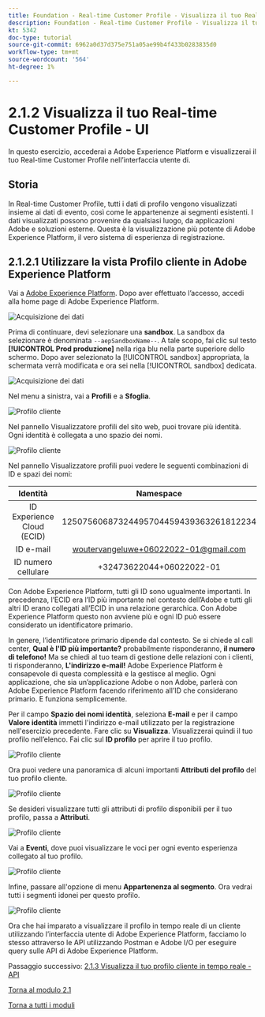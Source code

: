 ```yaml
---
title: Foundation - Real-time Customer Profile - Visualizza il tuo Real-time Customer Profile - Interfaccia utente
description: Foundation - Real-time Customer Profile - Visualizza il tuo Real-time Customer Profile - Interfaccia utente
kt: 5342
doc-type: tutorial
source-git-commit: 6962a0d37d375e751a05ae99b4f433b0283835d0
workflow-type: tm+mt
source-wordcount: '564'
ht-degree: 1%

---
```


# 2.1.2 Visualizza il tuo Real-time Customer Profile - UI

In questo esercizio, accederai a Adobe Experience Platform e visualizzerai il tuo Real-time Customer Profile nell’interfaccia utente di.

## Storia

In Real-time Customer Profile, tutti i dati di profilo vengono visualizzati insieme ai dati di evento, così come le appartenenze ai segmenti esistenti. I dati visualizzati possono provenire da qualsiasi luogo, da applicazioni Adobe e soluzioni esterne. Questa è la visualizzazione più potente di Adobe Experience Platform, il vero sistema di esperienza di registrazione.

## 2.1.2.1 Utilizzare la vista Profilo cliente in Adobe Experience Platform

Vai a [Adobe Experience Platform](https://experience.adobe.com/platform). Dopo aver effettuato l’accesso, accedi alla home page di Adobe Experience Platform.

![Acquisizione dei dati](../../datacollection/module1.2/images/home.png)

Prima di continuare, devi selezionare una **sandbox**. La sandbox da selezionare è denominata ``--aepSandboxName--``. A tale scopo, fai clic sul testo **[!UICONTROL Prod produzione]** nella riga blu nella parte superiore dello schermo. Dopo aver selezionato la [!UICONTROL sandbox] appropriata, la schermata verrà modificata e ora sei nella [!UICONTROL sandbox] dedicata.

![Acquisizione dei dati](../../datacollection/module1.2/images/sb1.png)

Nel menu a sinistra, vai a **Profili** e a **Sfoglia**.

![Profilo cliente](./images/homemenu.png)

Nel pannello Visualizzatore profili del sito web, puoi trovare più identità. Ogni identità è collegata a uno spazio dei nomi.

![Profilo cliente](./images/identities.png)

Nel pannello Visualizzatore profili puoi vedere le seguenti combinazioni di ID e spazi dei nomi:

| Identità | Namespace |
|:-------------:| :---------------:|
| ID Experience Cloud (ECID) | 12507560687324495704459439363261812234 |
| ID e-mail | woutervangeluwe+06022022-01@gmail.com |
| ID numero cellulare | +32473622044+06022022-01 |

Con Adobe Experience Platform, tutti gli ID sono ugualmente importanti. In precedenza, l’ECID era l’ID più importante nel contesto dell’Adobe e tutti gli altri ID erano collegati all’ECID in una relazione gerarchica. Con Adobe Experience Platform questo non avviene più e ogni ID può essere considerato un identificatore primario.

In genere, l’identificatore primario dipende dal contesto. Se si chiede al call center, **Qual è l&#39;ID più importante?** probabilmente risponderanno, **il numero di telefono!** Ma se chiedi al tuo team di gestione delle relazioni con i clienti, ti risponderanno, **L&#39;indirizzo e-mail!** Adobe Experience Platform è consapevole di questa complessità e la gestisce al meglio. Ogni applicazione, che sia un’applicazione Adobe o non Adobe, parlerà con Adobe Experience Platform facendo riferimento all’ID che considerano primario. E funziona semplicemente.

Per il campo **Spazio dei nomi identità**, seleziona **E-mail** e per il campo **Valore identità** immetti l&#39;indirizzo e-mail utilizzato per la registrazione nell&#39;esercizio precedente. Fare clic su **Visualizza**. Visualizzerai quindi il tuo profilo nell’elenco. Fai clic sul **ID profilo** per aprire il tuo profilo.

![Profilo cliente](./images/popupecid.png)

Ora puoi vedere una panoramica di alcuni importanti **Attributi del profilo** del tuo profilo cliente.

![Profilo cliente](./images/profile.png)

Se desideri visualizzare tutti gli attributi di profilo disponibili per il tuo profilo, passa a **Attributi**.

![Profilo cliente](./images/profilattr.png)

Vai a **Eventi**, dove puoi visualizzare le voci per ogni evento esperienza collegato al tuo profilo.

![Profilo cliente](./images/profileee.png)

Infine, passare all&#39;opzione di menu **Appartenenza al segmento**. Ora vedrai tutti i segmenti idonei per questo profilo.

![Profilo cliente](./images/profileseg.png)

Ora che hai imparato a visualizzare il profilo in tempo reale di un cliente utilizzando l’interfaccia utente di Adobe Experience Platform, facciamo lo stesso attraverso le API utilizzando Postman e Adobe I/O per eseguire query sulle API di Adobe Experience Platform.

Passaggio successivo: [2.1.3 Visualizza il tuo profilo cliente in tempo reale - API](./ex3.md)

[Torna al modulo 2.1](./real-time-customer-profile.md)

[Torna a tutti i moduli](../../../overview.md)
